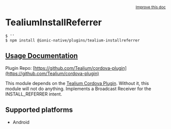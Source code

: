 <a style="float:right;font-size:12px;" href="http://github.com/danielsogl/awesome-cordova-plugins/edit/master/src/@awesome-cordova-plugins/plugins/tealium-installreferrer/index.ts#L1">
  Improve this doc
</a>

# TealiumInstallReferrer

```
$ ''
$ npm install @ionic-native/plugins/tealium-installreferrer
```

## [Usage Documentation](https://ionicframework.com/docs/native/tealium-installreferrer/)

Plugin Repo: [https://github.com/Tealium/cordova-plugin](https://github.com/Tealium/cordova-plugin)

This module depends on the [Tealium Cordova Plugin](https://github.com/tealium/cordova-plugin). Without it, this module will not do anything.
Implements a Broadcast Receiver for the INSTALL_REFERRER intent.

## Supported platforms

- Android
